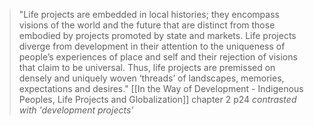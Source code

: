 >"Life projects are embedded in local histories; they encompass visions of the world and the future that are distinct from those embodied by projects promoted by state and markets. Life projects diverge from development in their attention to the uniqueness of people’s experiences of place and self and their rejection of visions that claim to be universal. Thus, life projects are premissed on densely and uniquely woven ‘threads’ of landscapes, memories, expectations and desires."
>	[[In the Way of Development - Indigenous Peoples, Life Projects and Globalization]] chapter 2 p24
>	*contrasted with 'development projects'*


